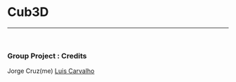 # Cub3D
___

</br>


### Group Project : Credits

Jorge Cruz(me)
[Luis Carvalho](https://github.com/luis-ffe)
